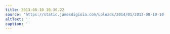 ```yaml
---
title: 2013-08-10 10.30.22
source: 'https://static.jamesdigioia.com/uploads/2014/01/2013-08-10-10-30-22-scaled.jpg'
altText: ''
caption: ''
---
```


